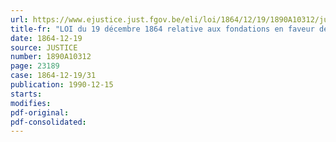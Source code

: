 ```yaml
---
url: https://www.ejustice.just.fgov.be/eli/loi/1864/12/19/1890A10312/justel
title-fr: "LOI du 19 décembre 1864 relative aux fondations en faveur de l'enseignement ou au profit des boursiers <Ce texte forme le texte néerlandais et remplace le texte néerlandais antérieur aux nouvelles dispositions; voir également L 1986-02-14/32>"
date: 1864-12-19
source: JUSTICE
number: 1890A10312
page: 23189
case: 1864-12-19/31
publication: 1990-12-15
starts:
modifies:
pdf-original:
pdf-consolidated:
---
```


